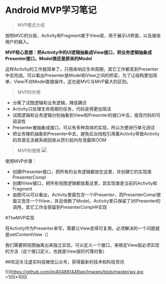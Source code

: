 # Android MVP学习笔记
>MVP模式介绍

按照MVC的分层，Activity和Fragment属于View层，用于展示UI界面，以及接收用户的输入。

**MVP核心思想：把Activity中的UI逻辑抽象成View接口，把业务逻辑抽象成Presenter接口，Model类还是原来的Model**

这样Activity的工作就简单了，只用来响应生命周期，其它工作都丢到Presenter中去完成。可以看出Presenter是Model和View之间的桥梁，为了让结构更加简单，View不对Model直接操作，这也是MVC与MVP最大的区别。

>MVP的作用

- 分离了试图逻辑和业务逻辑，降低耦合
- Activity只处理生命周期的任务，代码变得更加简洁
- 试图逻辑和业务逻辑分别抽象到View和Presenter的接口中去，提高代码的可阅读性
- Presenter被抽象成接口，可以有多种具体的实现，所以方便进行单元测试
- 把业务楼机抽象到Presenter中去，避免后台线程引用着Activity导致Activity的资源无法被系统回收从而引起内存泄露核OOM

>MVP的使用
![](https://segmentfault.com/image?src=http://7xih5c.com1.z0.glb.clouddn.com/15-10-12/94032090.jpg&objectId=1190000003927200&token=62cb9888184d6fe02a4b3ae814ca17e8)

使用MVP步骤：

- 创建IPresenter接口，把所有的业务逻辑都放在这里，并创建它的实现类PresenterCompl
- 创建IView接口，把所有视图逻辑都放着这里，其实现类是当前的Activity和Fragment
- 由图可以可以看出，Activity里面包含一个IPresenter，而PresenterCompl里面又饱含一个IView，并且倚赖了Model。Activity里只保留了对IPresenter的调用，其它工作全部留到PresenterCompl中实现


#TheMVP实现

将Activity作为Presenter来写，需要让View变得可复用，必须解决的一个问题就是setContentView（）

我们需要把视图抽离出来独立实现，可以定义一个接口，来限定View层必须实现的方法（这个接口定义，也就是View层的代理对象）



##欢迎关注虚实科技微信公众号，获得最新的技术和科技资讯

![](https://github.com/jin404861445lan/Images/blob/master/wx.jpg =100*100)




















  















